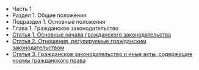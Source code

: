 * Часть 1
* Раздел 1. Общие положения
* Подраздел 1. Основные положения
* Глава 1. Гражданское законодательство
* [Статья 1. Основные начала гражданского законодательства](https://lalawland.github.io/eurasia/russia/civil/art1)
* [Статья 2. Отношения, регулируемые гражданским законодательством](https://lalawland.github.io/eurasia/russia/civil/art2)
* [Статья 3. Гражданское законодательство и иные акты, содержащие нормы гражданского права](https://lalawland.github.io/eurasia/russia/civil/art3)
